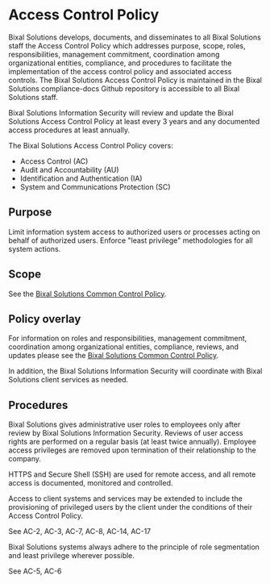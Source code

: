# Access Control Policy

Bixal Solutions develops, documents, and disseminates to all Bixal Solutions staff the Access
Control Policy which addresses purpose, scope, roles, responsibilities, management
commitment, coordination among organizational entities, compliance, and procedures to
facilitate the implementation of the access control policy and associated access controls.
The Bixal Solutions Access Control Policy is maintained in the Bixal Solutions compliance-docs
Github repository is accessible to all Bixal Solutions staff.

Bixal Solutions Information Security will review and update the Bixal Solutions Access Control
Policy at least every 3 years and any documented access procedures at least annually.

The Bixal Solutions Access Control Policy covers:

* Access Control (AC)
* Audit and Accountability (AU)
* Identification and Authentication (IA)
* System and Communications Protection (SC)

## Purpose

Limit information system access to authorized users or processes acting on behalf of
authorized users. Enforce "least privilege" methodologies for all system actions.

## Scope

See the [Bixal Solutions Common Control Policy](BixalSolutions-Common-Control-Policy.md).

## Policy overlay

For information on roles and responsibilities, management commitment, coordination among
organizational entities, compliance, reviews, and updates please see the
[Bixal Solutions Common Control Policy](BixalSolutions-Common-Control-Policy.md).

In addition, the Bixal Solutions Information Security will coordinate with Bixal Solutions
client services as needed.

## Procedures

Bixal Solutions gives administrative user roles to employees only after review by
Bixal Solutions Information Security. Reviews of user access rights are performed on a
regular basis (at least twice annually). Employee access privileges are removed upon
termination of their relationship to the company.

HTTPS and Secure Shell (SSH) are used for remote access, and all remote access is documented,
monitored and controlled.

Access to client systems and services may be extended to include the provisioning of privileged
users by the client under the conditions of their Access Control Policy.

See AC-2, AC-3, AC-7, AC-8, AC-14, AC-17

Bixal Solutions systems always adhere to the principle of role segmentation and least privilege
wherever possible.

See AC-5, AC-6
